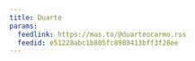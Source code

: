 ```yaml
---
title: Duarte
params:
  feedlink: https://mas.to/@duarteocarmo.rss
  feedid: e51228abc1b805fc8980413bff3f28ee
---
```

